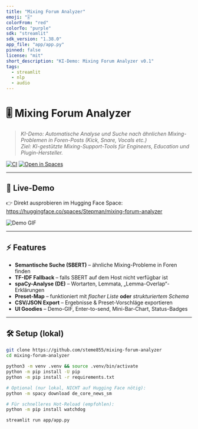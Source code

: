 ```yaml
---
title: "Mixing Forum Analyzer"
emoji: "🎚"
colorFrom: "red"
colorTo: "purple"
sdk: "streamlit"
sdk_version: "1.38.0"
app_file: "app/app.py"
pinned: false
license: "mit"
short_description: "KI-Demo: Mixing Forum Analyzer v0.1"
tags:
  - streamlit
  - nlp
  - audio
---
```


# 🎚 Mixing Forum Analyzer

> *KI-Demo: Automatische Analyse und Suche nach ähnlichen Mixing-Problemen in Foren-Posts (Kick, Snare, Vocals etc.)*  
> *Ziel: KI-gestützte Mixing-Support-Tools für Engineers, Education und Plugin-Hersteller.*

[![CI](https://github.com/steme855/mixing-forum-analyzer/actions/workflows/ci.yml/badge.svg)](https://github.com/steme855/mixing-forum-analyzer/actions)
[![Open in Spaces](https://img.shields.io/badge/%F0%9F%A4%97%20Hugging%20Face-Open%20Space-blue)](https://huggingface.co/spaces/Stepman/mixing-forum-analyzer)

---

## 🚀 Live-Demo

👉 Direkt ausprobieren im Hugging Face Space:  
https://huggingface.co/spaces/Stepman/mixing-forum-analyzer

![Demo GIF](app/assets/demo.gif)

---

## ⚡ Features

- **Semantische Suche (SBERT)** – ähnliche Mixing-Probleme in Foren finden  
- **TF-IDF Fallback** – falls SBERT auf dem Host nicht verfügbar ist  
- **spaCy-Analyse (DE)** – Wortarten, Lemmata, „Lemma-Overlap“-Erklärungen  
- **Preset-Map** – funktioniert mit *flacher Liste* **oder** *strukturiertem Schema*  
- **CSV/JSON Export** – Ergebnisse & Preset-Vorschläge exportieren  
- **UI Goodies** – Demo-GIF, Enter-to-send, Mini-Bar-Chart, Status-Badges

---

## 🛠 Setup (lokal)

```bash
git clone https://github.com/steme855/mixing-forum-analyzer
cd mixing-forum-analyzer

python3 -m venv .venv && source .venv/bin/activate
python -m pip install -U pip
python -m pip install -r requirements.txt

# Optional (nur lokal, NICHT auf Hugging Face nötig):
python -m spacy download de_core_news_sm

# Für schnelleres Hot-Reload (empfohlen):
python -m pip install watchdog

streamlit run app/app.py
```


